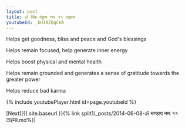 ```yaml
---
layout: post
title: ॐ सिंह दंष्ट्राय नमः ११ टाइम्स
youtubeId: _bU10ZQqCHA
---
```

 
 
Helps get goodness, bliss and peace and God's blessings
 
Helps remain focused, help generate inner energy 
 
Helps boost physical and mental health 
 
Helps remain grounded and generates a sense of gratitude towards the greater power 
 
Helps reduce bad karma
 
 
 
 


{% include youtubePlayer.html id=page.youtubeId %}
 
[Next]({{ site.baseurl }}{% link  split1/_posts/2014-06-08-ॐ चण्डाय नमः ११ टाइम्स.md%})
 
